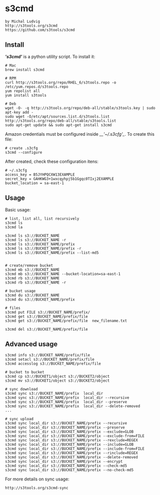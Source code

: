 # s3cmd #

    by Michal Ludvig
    http://s3tools.org/s3cmd
    https://github.com/s3tools/s3cmd


## Install

*__'s3cmd'__* is a python utility script. To install it:


    # Mac
    brew install s3cmd

    # RPM
    curl http://s3tools.org/repo/RHEL_6/s3tools.repo -o /etc/yum.repos.d/s3tools.repo
    yum repolist all
    yum install s3tools

    # Deb
    wget -O- -q http://s3tools.org/repo/deb-all/stable/s3tools.key | sudo apt-key add -
    sudo wget -O/etc/apt/sources.list.d/s3tools.list http://s3tools.org/repo/deb-all/stable/s3tools.list
    sudo apt-get update && sudo apt-get install s3cmd



Amazon credentials must be configured inside *__'~/.s3cfg'_*. To create this file:

    # create .s3cfg
    s3cmd --configure


After created, check these configuration itens:

    # ~/.s3cfg
    access_key = B5JYHPQCXW13EXAMPLE
    secret_key = GAHKWG3+1wxcqyhpj5b1Ggqc0TIxj2EXAMPLE
    bucket_location = sa-east-1


## Usage ##


Basic usage:

    # list, list all, list recursively
    s3cmd ls
    s3cmd la

    s3cmd ls s3://BUCKET_NAME
    s3cmd ls s3://BUCKET_NAME -r
    s3cmd ls s3://BUCKET_NAME/prefix
    s3cmd ls s3://BUCKET_NAME/prefix -r
    s3cmd ls s3://BUCKET_NAME/prefix --list-md5


    # create/remove bucket
    s3cmd mb s3://BUCKET_NAME
    s3cmd mb s3://BUCKET_NAME --bucket-location=sa-east-1
    s3cmd rb s3://BUCKET_NAME
    s3cmd rb s3://BUCKET_NAME -r

    # bucket usage
    s3cmd du s3://BUCKET_NAME
    s3cmd du s3://BUCKET_NAME/prefix

    # files
    s3cmd put FILE s3://BUCKET_NAME/prefix/
    s3cmd get s3://BUCKET_NAME/prefix/file
    s3cmd get s3://BUCKET_NAME/prefix/file  new_filename.txt

    s3cmd del s3://BUCKET_NAME/prefix/file




## Advanced usage ##

    s3cmd info s3://BUCKET_NAME/prefix/file
    s3cmd setacl s3://BUCKET_NAME/prefix/file
    s3cmd accesslog s3://BUCKET_NAME/prefix/file

    # bucket to bucket
    s3cmd cp s3://BUCKET1/object s3://BUCKET2/object
    s3cmd mv s3://BUCKET1/object s3://BUCKET2/object

    # sync download
    s3cmd sync s3://BUCKET_NAME/prefix  local_dir
    s3cmd sync s3://BUCKET_NAME/prefix  local_dir --recursive
    s3cmd sync s3://BUCKET_NAME/prefix  local_dir --preserve
    s3cmd sync s3://BUCKET_NAME/prefix  local_dir --delete-removed
    ...

    # sync upload
    s3cmd sync local_dir s3://BUCKET_NAME/prefix --recursive
    s3cmd sync local_dir s3://BUCKET_NAME/prefix --preserve
    s3cmd sync local_dir s3://BUCKET_NAME/prefix --exclude=GLOB
    s3cmd sync local_dir s3://BUCKET_NAME/prefix --exclude-from=FILE
    s3cmd sync local_dir s3://BUCKET_NAME/prefix --rexclude=REGEX
    s3cmd sync local_dir s3://BUCKET_NAME/prefix --include=GLOB
    s3cmd sync local_dir s3://BUCKET_NAME/prefix --include-from=FILE
    s3cmd sync local_dir s3://BUCKET_NAME/prefix --rinclude=REGEX
    s3cmd sync local_dir s3://BUCKET_NAME/prefix --delete-removed
    s3cmd sync local_dir s3://BUCKET_NAME/prefix --encrypt
    s3cmd sync local_dir s3://BUCKET_NAME/prefix --check-md5
    s3cmd sync local_dir s3://BUCKET_NAME/prefix --no-check-md5


For more details on sync usage:

    http://s3tools.org/s3cmd-sync




